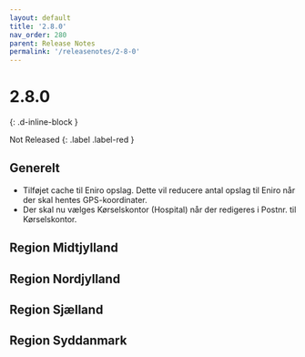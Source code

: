 ```yaml
---
layout: default
title: '2.8.0'
nav_order: 280
parent: Release Notes
permalink: '/releasenotes/2-8-0'
---
```


# 2.8.0
{: .d-inline-block }

Not Released
{: .label .label-red }

## Generelt

- Tilføjet cache til Eniro opslag. Dette vil reducere antal opslag til Eniro når der skal hentes GPS-koordinater.
- Der skal nu vælges Kørselskontor (Hospital) når der redigeres i Postnr. til Kørselskontor.

## Region Midtjylland

## Region Nordjylland

## Region Sjælland

## Region Syddanmark
